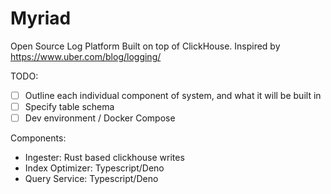 # Myriad

Open Source Log Platform Built on top of ClickHouse. Inspired by https://www.uber.com/blog/logging/

TODO:

- [ ] Outline each individual component of system, and what it will be built in
- [ ] Specify table schema
- [ ] Dev environment / Docker Compose

Components:

- Ingester: Rust based clickhouse writes
- Index Optimizer: Typescript/Deno
- Query Service: Typescript/Deno
